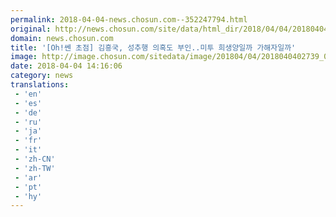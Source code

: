 ```yaml
---
permalink: 2018-04-04-news.chosun.com--352247794.html
original: http://news.chosun.com/site/data/html_dir/2018/04/04/2018040402826.html
domain: news.chosun.com
title: '[Oh!쎈 초점] 김흥국, 성추행 의혹도 부인..미투 희생양일까 가해자일까'
image: http://image.chosun.com/sitedata/image/201804/04/2018040402739_0.jpg
date: 2018-04-04 14:16:06
category: news
translations: 
 - 'en'
 - 'es'
 - 'de'
 - 'ru'
 - 'ja'
 - 'fr'
 - 'it'
 - 'zh-CN'
 - 'zh-TW'
 - 'ar'
 - 'pt'
 - 'hy'
---
```


